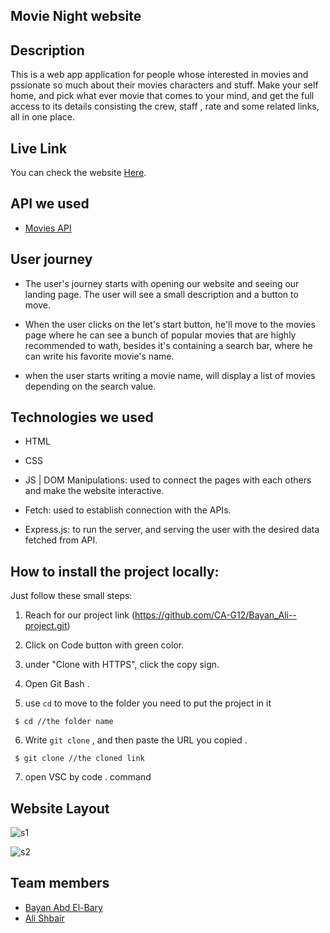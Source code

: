 ## Movie Night website

## Description

This is a web app application for people whose interested in movies and pssionate so much about their movies characters and stuff.
Make your self home, and pick what ever movie that comes to your mind, and get the full access to its details consisting the crew, staff , rate and some related links, all in one place.

## Live Link 
You can check the website [Here](https://bayan-ali-movies-expressjs.herokuapp.com/).


## API we used
 - [Movies API](https://www.themoviedb.org/documentation/api)


## User journey

- The user's journey starts with opening our website and seeing our landing page. The user will see a small description and a button to move. 


- When the user clicks on the let's start button, he'll move to the movies page where he can see a bunch of popular movies that are highly recommended to wath, besides it's containing a search bar, where he can write his favorite movie's name. 

- when the user starts writing a movie name, will display a list of movies depending on the search value.




## Technologies we used


- HTML

- CSS

- JS | DOM Manipulations: used to connect the pages with each others and make the website interactive.

- Fetch: used to establish connection with the APIs.

- Express.js: to run the server, and serving the user with the desired data fetched from API.

##  How to install the project locally:

Just follow these small steps:

1. Reach for our project link (https://github.com/CA-G12/Bayan_Ali--project.git)

2. Click on Code button with green color.

3. under "Clone with HTTPS", click the copy sign.

4. Open Git Bash .

5. use `cd` to move to the folder you need to put the project in it

```
 $ cd //the folder name
```
6. Write `git clone` , and then paste the URL you copied .
```
 $ git clone //the cloned link
```
7. open VSC by code . command 

## Website Layout
![s1](https://user-images.githubusercontent.com/94405901/185146758-0771c483-5075-43a3-a137-c3aa5eae3f19.jpg)

![s2](https://user-images.githubusercontent.com/94405901/185147024-fa700327-b2d5-4de2-98a7-4f96dd08d0f5.jpg)


##  Team members

- [Bayan Abd El-Bary](https://github.com/bayan2002) 
- [Ali Shbair](https://github.com/ShbairAli) 
